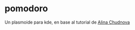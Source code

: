 # pomodoro
Un plasmoide para kde, en base al tutorial de [Alina Chudnova](https://www.youtube.com/watch?v=uUWG5cm2Los)